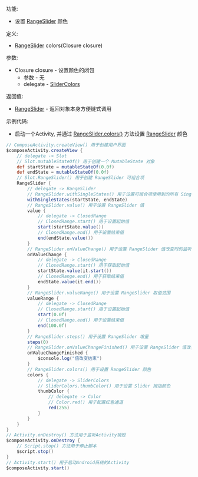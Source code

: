功能:

+ 设置 [RangeSlider](/API/UI/Compose/Widget/RangeSlider/README.md) 颜色

定义:

+ [RangeSlider](/API/UI/Compose/Widget/RangeSlider/README.md) colors(Closure closure)

参数:

+ Closure closure - 设置颜色的闭包
    + 参数 - 无
    + delegate - [SliderColors](/API/UI/Compose/Theme/Color/SliderColors/README.md)

返回值:

+ [RangeSlider](/API/UI/Compose/Widget/RangeSlider/README.md) - 返回对象本身方便链式调用

示例代码:

+ 启动一个Activity, 并通过 [RangeSlider.colors()](/API/UI/Compose/Widget/RangeSlider/README.md?id=colors)
  方法设置 [RangeSlider](/API/UI/Compose/Widget/RangeSlider/README.md) 颜色

```groovy
// ComposeActivity.createView() 用于创建用户界面
$composeActivity.createView {
    // delegate -> Slot
    // Slot.mutableStateOf() 用于创建一个 MutableState 对象
    def startState = mutableStateOf(0.0f)
    def endState = mutableStateOf(0.0f)
    // Slot.RangeSlider() 用于创建 RangeSlider 可组合项
    RangeSlider {
        // delegate -> RangeSlider
        // RangeSlider.withSingleStates() 用于设置可组合项使用到的所有 SingleState
        withSingleStates(startState, endState)
        // RangeSlider.value() 用于设置 RangeSlider 值
        value {
            // delegate -> ClosedRange
            // ClosedRange.start() 用于设置起始值
            start(startState.value())
            // ClosedRange.end() 用于设置结束值
            end(endState.value())
        }
        // RangeSlider.onValueChange() 用于设置 RangeSlider 值改变时的监听事件
        onValueChange {
            // delegate -> ClosedRange
            // ClosedRange.start() 用于获取起始值
            startState.value(it.start())
            // ClosedRange.end() 用于获取结束值
            endState.value(it.end())
        }
        // RangeSlider.valueRange() 用于设置 RangeSlider 取值范围
        valueRange {
            // delegate -> ClosedRange
            // ClosedRange.start() 用于设置起始值
            start(0.0f)
            // ClosedRange.end() 用于设置结束值
            end(100.0f)
        }
        // RangeSlider.steps() 用于设置 RangeSlider 增量
        steps(0)
        // RangeSlider.onValueChangeFinished() 用于设置 RangeSlider 值改变结束时监听事件
        onValueChangeFinished {
            $console.log("值改变结束")
        }
        // RangeSlider.colors() 用于设置 RangeSlider 颜色
        colors {
            // delegate -> SliderColors
            // SliderColors.thumbColor() 用于设置 Slider 拇指颜色
            thumbColor {
                // delegate -> Color
                // Color.red() 用于配置红色通道
                red(255)
            }
        }
    }
}
// Activity.onDestroy() 方法用于监听Activity销毁
$composeActivity.onDestroy {
    // Script.stop() 方法用于停止脚本
    $script.stop()
}
// Activity.start() 用于启动Android系统的Activity
$composeActivity.start()
```